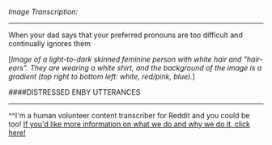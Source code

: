 *Image Transcription:*

---

When your dad says that your preferred pronouns are too difficult and continually ignores them


[*Image of a light-to-dark skinned feminine person with white hair and "hair-ears". They are wearing a white shirt, and the background of the image is a gradient (top right to bottom left: white, red/pink, blue).*]

####DISTRESSED ENBY UTTERANCES

---

^^I'm&#32;a&#32;human&#32;volunteer&#32;content&#32;transcriber&#32;for&#32;Reddit&#32;and&#32;you&#32;could&#32;be&#32;too!&#32;[If&#32;you'd&#32;like&#32;more&#32;information&#32;on&#32;what&#32;we&#32;do&#32;and&#32;why&#32;we&#32;do&#32;it,&#32;click&#32;here!](https://www.reddit.com/r/TranscribersOfReddit/wiki/index)